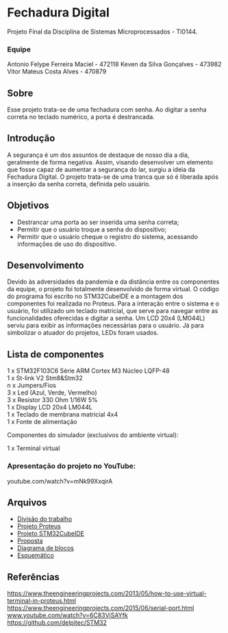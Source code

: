 # **Fechadura Digital**  

Projeto Final da Disciplina de Sistemas Microprocessados - TI0144.

### **Equipe**  

Antonio Felype Ferreira Maciel - 472118
Keven da Silva Gonçalves - 473982
Vitor Mateus Costa Alves - 470879

## Sobre  

Esse projeto trata-se de uma fechadura com senha. Ao digitar a senha correta no teclado numérico, a porta é destrancada.

## Introdução  

A segurança é um dos assuntos de destaque de nosso dia a dia, geralmente de forma negativa. Assim, visando desenvolver um elemento que fosse capaz de aumentar a segurança do lar, surgiu a ideia da Fechadura Digital. O projeto trata-se de uma tranca que só é liberada após a inserção da senha correta, definida pelo usuário.

## Objetivos  

- Destrancar uma porta ao ser inserida uma senha correta;
- Permitir que o usuário troque a senha do dispositivo;
- Permitir que o usuário cheque o registro do sistema, acessando informações de uso do dispositivo.

## Desenvolvimento  

Devido às adversidades da pandemia e da distância entre os componentes da equipe, o projeto foi totalmente desenvolvido de forma virtual. O código do programa foi escrito no STM32CubeIDE e a montagem dos componentes foi realizada no Proteus.
Para a interação entre o sistema e o usuário, foi utilizado um teclado matricial, que serve para navegar entre as funcionalidades oferecidas e digitar a senha. Um LCD 20x4 (LM044L) serviu para exibir as informações necessárias para o usuário. Já para simbolizar o atuador do projetos, LEDs foram usados.

## **Lista de componentes**  

1 x STM32F103C6 Série ARM Cortex M3 Núcleo LQFP-48  
1 x St-link V2 Stm8&Stm32  
n x Jumpers/Fios  
3 x Led (Azul, Verde, Vermelho)  
3 x Resistor 330 Ohm 1/16W 5%  
1 x Display LCD 20x4 LM044L  
1 x Teclado de membrana matricial 4x4  
1 x Fonte de alimentação  

Componentes do simulador (exclusivos do ambiente virtual):

1 x Terminal virtual

### Apresentação do projeto no YouTube:  

youtube.com/watch?v=mNk99XxqirA

## Arquivos

* [Divisão do trabalho](Divisão%20do%20trabalho/divisao.txt)
* [Projeto Proteus](https://github.com/kevensilvag/fechadura_digital-sm/tree/main/Projeto%20Proteus)
* [Projeto STM32CubeIDE](https://github.com/kevensilvag/fechadura_digital-sm/tree/main/Projeto%20STM32CubeIDE/fechadura%20-%20funcional%20-%20menu)
* [Proposta](https://github.com/kevensilvag/fechadura_digital-sm/tree/main/Proposta)
* [Diagrama de blocos](diagrama.jpg)
* [Esquemático](fechadura_digital_Esquemático.png)

## **Referências**

https://www.theengineeringprojects.com/2013/05/how-to-use-virtual-terminal-in-proteus.html
https://www.theengineeringprojects.com/2015/06/serial-port.html
www.youtube.com/watch?v=6C83ViSAYfk
https://github.com/delpitec/STM32


